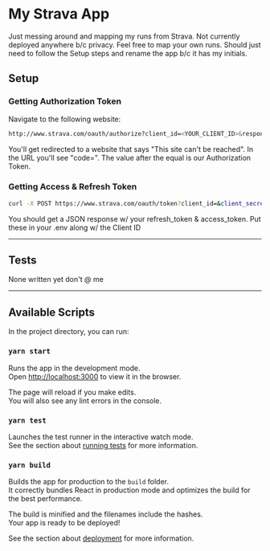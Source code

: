 # My Strava App
Just messing around and mapping my runs from Strava. Not currently deployed anywhere b/c privacy. 
Feel free to map your own runs. Should just need to follow the Setup steps and rename the app b/c it has my initials.

## Setup
### Getting Authorization Token
Navigate to the following website:
```bash
http://www.strava.com/oauth/authorize?client_id=<YOUR_CLIENT_ID>&response_type=code&redirect_uri=http://localhost/exchange_token&approval_prompt=force&scope=activity:read_all
```
You'll get redirected to a website that says "This site can't be reached". In the URL you'll see "code=". The value after the equal is our Authorization Token.
### Getting Access & Refresh Token

```bash
curl -X POST https://www.strava.com/oauth/token?client_id=&client_secret=&code=&grant_type=authorization_code
```
You should get a JSON response w/ your refresh_token & access_token. Put these in your .env along w/ the Client ID

------

## Tests
None written yet don't @ me

------
## Available Scripts

In the project directory, you can run:

### `yarn start`

Runs the app in the development mode.\
Open [http://localhost:3000](http://localhost:3000) to view it in the browser.

The page will reload if you make edits.\
You will also see any lint errors in the console.

### `yarn test`

Launches the test runner in the interactive watch mode.\
See the section about [running tests](https://facebook.github.io/create-react-app/docs/running-tests) for more information.

### `yarn build`

Builds the app for production to the `build` folder.\
It correctly bundles React in production mode and optimizes the build for the best performance.

The build is minified and the filenames include the hashes.\
Your app is ready to be deployed!

See the section about [deployment](https://facebook.github.io/create-react-app/docs/deployment) for more information.